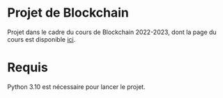 # Projet de Blockchain
Projet dans le cadre du cours de Blockchain 2022-2023, dont la page du cours est disponible [ici](https://www.lri.fr/~conchon/blockchain/).

# Requis
Python 3.10 est nécessaire pour lancer le projet.
